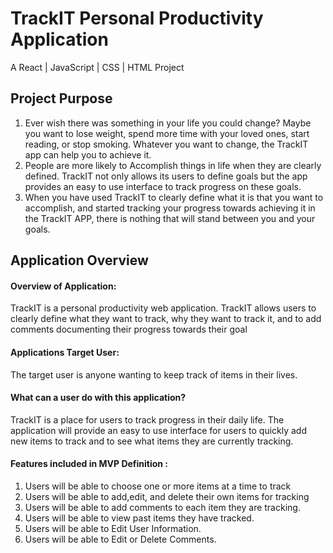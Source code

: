 # TrackIT Personal Productivity Application

A React | JavaScript | CSS | HTML Project 

## Project Purpose

1. Ever wish there was something in your life you could change? Maybe you want to lose weight, spend more time with your loved ones, start reading, or stop smoking. Whatever you want to change, the TrackIT app can help you to achieve it.
2. People are more likely to Accomplish things in life  when they are clearly defined. TrackIT not only allows its users to define goals but the app provides an easy to use interface to track progress on these goals.
3. When you have used TrackIT to clearly define what it is that you want to accomplish, and started tracking your progress towards achieving it in the TrackIT APP, there is nothing that will stand between you and your goals. 

## Application Overview

#### Overview of Application: 
TrackIT is a personal productivity web application. TrackIT allows users to clearly define what they want to track, why they want to track it, and to add comments documenting their progress towards their goal


#### Applications Target User: 
The target user is anyone wanting to keep track of items in their lives.



#### What can a user do with this application?



TrackIT is a place for users to track progress in their daily life. The application will provide an easy to use interface for users to quickly add new items to track and to see what items they are currently tracking.

#### Features included in MVP Definition : 
1. Users will be able to choose one or more items at a time to track
2. Users will be able to add,edit, and delete their own items for tracking
3. Users will be able to add comments to each item they are tracking.
4. Users will be able to view past items they have tracked.
5. Users will be able to Edit User Information.
6. Users will be able to Edit or Delete Comments.


















